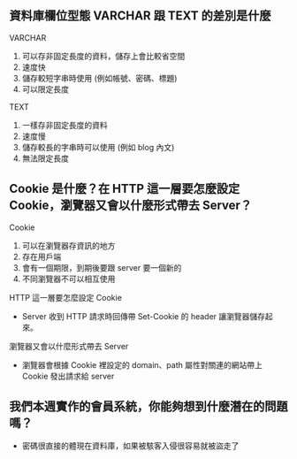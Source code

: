 ## 資料庫欄位型態 VARCHAR 跟 TEXT 的差別是什麼

VARCHAR 
1. 可以存非固定長度的資料，儲存上會比較省空間
2. 速度快
3. 儲存較短字串時使用 (例如帳號、密碼、標題)
4. 可以限定長度

TEXT
1. 一樣存非固定長度的資料
2. 速度慢
3. 儲存較長的字串時可以使用 (例如 blog 內文)
4. 無法限定長度


## Cookie 是什麼？在 HTTP 這一層要怎麼設定 Cookie，瀏覽器又會以什麼形式帶去 Server？

Cookie
1. 可以在瀏覽器存資訊的地方
2. 存在用戶端
3. 會有一個期限，到期後要跟 server 要一個新的
4. 不同瀏覽器不可以相互使用

HTTP 這一層要怎麼設定 Cookie
- Server 收到 HTTP 請求時回傳帶 Set-Cookie 的 header 讓瀏覽器儲存起來。

瀏覽器又會以什麼形式帶去 Server
-  瀏覽器會根據 Cookie 裡設定的 domain、path 屬性對關連的網站帶上 Cookie 發出請求給 server 


## 我們本週實作的會員系統，你能夠想到什麼潛在的問題嗎？

- 密碼很直接的體現在資料庫，如果被駭客入侵很容易就被盜走了
